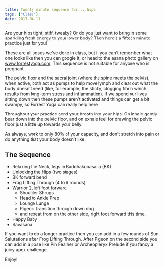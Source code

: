 ```yaml
---
title: Twenty minute sequence for... hips
tags: ["Class"]
date: 2017-06-11
---
```


Are your hips tight, stiff, tweaky? Or do you just want to bring in some sparkling fresh energy to your lower body? Then here’s a fifteen minute practice just for you!

These are all poses we’ve done in class, but if you can’t remember what one looks like then you can google it, or head to the asana photo gallery on www.forrestyoga.com. This sequence is not suitable for anyone who is pregnant.

The pelvic floor and the sacral joint (where the spine meets the pelvis), when active, both act as pumps to help move lymph and clear out what the body doesn’t need (like, for example, the sticky, clogging fibrin which results from long-term stress and inflammation). If we spend our lives sitting down then these pumps aren’t activated and things can get a bit swampy, so Forrest Yoga can really help here.

Throughout your practice send your breath into your hips. On inhale gently bear down into the pelvic floor, and on exhale feel for drawing the pelvic floor just a little up towards your belly.

As always, work to only 80% of your capacity, and don’t stretch into pain or do anything that your body doesn’t like.

## The Sequence

- Relaxing the Neck, legs in Baddhakonasana (BK)
- Unlocking the Hips (two stages)
- BK forward bend
- Frog Lifting Through (4 to 6 rounds)
- Warrior 2, left foot forward:
  - Shoulder Shrugs
  - Head to Ankle Prep
  - Lounge Lunge
  - Pigeon Transition through down dog 
  - and repeat from on the other side, right foot forward this time.
 - Happy Baby
 - Savasana

If you want to do a longer practice then you can add in a few rounds of Sun Salutations after Frog Lifting Through. After Pigeon on the second side you can add in a pose like Pin Feather or Archeopteryx Prelude if you fancy a juicy apex challenge.

Enjoy!

